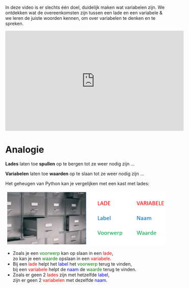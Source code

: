 In deze video is er slechts één doel, duidelijk maken wat variabelen zijn. We ontdekken wat de overeenkomsten zijn tussen een lade en een variabele & we leren de juiste woorden kennen, om over variabelen te denken en te spreken.

<div align="center">
<iframe width="560" height="315" src="https://www.youtube.com/embed/rKFJ8tRvqFk" title="YouTube video player" frameborder="0" allow="accelerometer; autoplay; clipboard-write; encrypted-media; gyroscope; picture-in-picture; web-share" allowfullscreen></iframe>
</div>

# Analogie
<div class="callout callout-info">
  <p><b>Lades</b> laten toe <b>spullen</b> op te bergen tot ze weer nodig zijn ...</p>
  <p><b>Variabelen</b> laten toe <b>waarden</b> op te slaan tot ze weer nodig zijn ...</p>
</div>

Het geheugen van Python kan je vergelijken met een kast met lades:

<img src="media/variabelen.png" align="center" width="650px" data-caption="Analogie variablen en lades." />

* Zoals je een <span style="color:green">voorwerp</span> kan op slaan in een <span style="color:red">lade</span>, <br> 
zo kan je een <span style="color:green">waarde</span> opslaan in een <span style="color:red">variabele</span>.
* Bij een <span style="color:red">lade</span> helpt het <span style="color:blue">label</span> het <span style="color:green">voorwerp</span> terug te vinden, <br> 
bij een <span style="color:red">variabele</span> helpt de <span style="color:blue">naam</span> de <span style="color:green">waarde</span> terug te vinden.
* Zoals er geen 2 <span style="color:red">lades</span> zijn met hetzelfde <span style="color:blue">label</span>, <br> 
zijn er geen 2 <span style="color:red">variabelen</span> met dezelfde <span style="color:blue">naam</span>.
